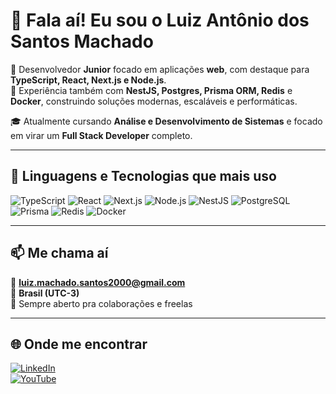 # 👋 Fala aí! Eu sou o Luiz Antônio dos Santos Machado

🎯 Desenvolvedor **Junior** focado em aplicações **web**, com destaque para **TypeScript, React, Next.js e Node.js**.  
🚀 Experiência também com **NestJS, Postgres, Prisma ORM, Redis** e **Docker**, construindo soluções modernas, escaláveis e performáticas.  

🎓 Atualmente cursando **Análise e Desenvolvimento de Sistemas** e focado em virar um **Full Stack Developer** completo.  

---

## 🧠 Linguagens e Tecnologias que mais uso

![TypeScript](https://img.shields.io/badge/-TypeScript-3178C6?style=for-the-badge&logo=typescript&logoColor=white)
![React](https://img.shields.io/badge/-React-61DAFB?style=for-the-badge&logo=react&logoColor=white)
![Next.js](https://img.shields.io/badge/-Next.js-000000?style=for-the-badge&logo=next.js&logoColor=white)
![Node.js](https://img.shields.io/badge/-Node.js-5FA04E?style=for-the-badge&logo=node.js&logoColor=white)
![NestJS](https://img.shields.io/badge/-NestJS-E0234E?style=for-the-badge&logo=nestjs&logoColor=white)
![PostgreSQL](https://img.shields.io/badge/-Postgres-336791?style=for-the-badge&logo=postgresql&logoColor=white)
![Prisma](https://img.shields.io/badge/-Prisma-2D3748?style=for-the-badge&logo=prisma&logoColor=white)
![Redis](https://img.shields.io/badge/-Redis-DC382D?style=for-the-badge&logo=redis&logoColor=white)
![Docker](https://img.shields.io/badge/-Docker-2496ED?style=for-the-badge&logo=docker&logoColor=white)

---

## 📫 Me chama aí

📧 **luiz.machado.santos2000@gmail.com**  
📍 **Brasil (UTC-3)**  
🚀 Sempre aberto pra colaborações e freelas  

---

## 🌐 Onde me encontrar

[![LinkedIn](https://img.shields.io/badge/-LinkedIn-0A66C2?style=for-the-badge&logo=linkedin&logoColor=white)](https://www.linkedin.com/in/luiz-ant%C3%B4nio-dos-santos-machado-393bb314b/)  
[![YouTube](https://img.shields.io/badge/-YouTube-FF0000?style=for-the-badge&logo=youtube&logoColor=white)](https://www.youtube.com/@luizmachadodev)  
